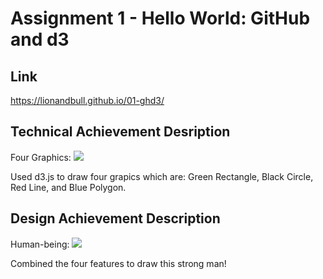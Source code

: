 Assignment 1 - Hello World: GitHub and d3  
===

Link
---

https://lionandbull.github.io/01-ghd3/

Technical Achievement Desription
---
Four Graphics:
![](https://ws1.sinaimg.cn/large/006tNc79ly1fzlluq9l0bj31qg08kjro.jpg)

Used d3.js to draw four grapics which are: Green Rectangle, Black Circle, Red Line, and Blue Polygon.

Design Achievement Description 
---

Human-being:
![](https://ws2.sinaimg.cn/large/006tNc79ly1fzllurmqnpj30qk0qkdgh.jpg)

Combined the four features to draw this strong man!





